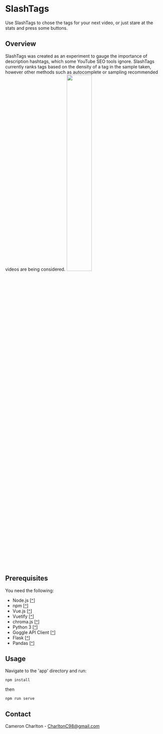 # SlashTags
Use SlashTags to chose the tags for your next video, or just stare at the stats and press some buttons.

## Overview
SlashTags was created as an experiment to gauge the importance of description hashtags, which some YouTube SEO tools ignore. SlashTags currently ranks tags based on the density of a tag in the sample taken, however other methods such as autocomplete or sampling recommended videos are being considered.
<img src="https://github.com/CharltonC98/slash-tags/blob/master/app/src/assets/slash_logo_outerglow.png" width="40%">

## Prerequisites
You need the following:

* Node.js [[^](https://nodejs.org/en/)]
* npm [[^](https://www.npmjs.com/)] 
* Vue.js [[^](https://vuejs.org)]
* Vuetify [[^](https://vuetifyjs.com/)]
* chroma.js [[^](https://www.npmjs.com/package/chroma-js)]
* Python 3 [[^](https://www.python.org/)]
* Goggle API Client [[^](https://github.com/googleapis/google-api-python-client)]
* Flask [[^](https://flask.palletsprojects.com/en/1.1.x/quickstart/)]
* Pandas [[^](https://pypi.org/project/pandas/)]

## Usage
Navigate to the 'app' directory and run:

```
npm install
```
then
```
npm run serve
```

## Contact
Cameron Charlton - CharltonC98@gmail.com
